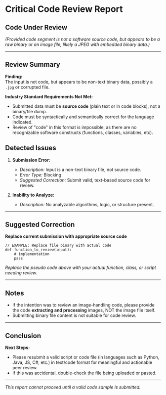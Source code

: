 # Critical Code Review Report

## Code Under Review

*(Provided code segment is not a software source code, but appears to be a raw binary or an image file, likely a JPEG with embedded binary data.)*

---

## Review Summary

**Finding:**  
The input is not code, but appears to be non-text binary data, possibly a `.jpg` or corrupted file.

**Industry Standard Requirements Not Met:**
- Submitted data must be **source code** (plain text or in code blocks), not a binary/file dump.
- Code must be syntactically and semantically correct for the language indicated.
- Review of "code" in this format is impossible, as there are no recognizable software constructs (functions, classes, variables, etc).

## Detected Issues

1. **Submission Error:**  
   - *Description:* Input is a non-text binary file, not source code.
   - *Error Type:* Blocking
   - *Suggested Correction:* Submit valid, text-based source code for review.

2. **Inability to Analyze:**  
   - *Description:* No analyzable algorithms, logic, or structure present.

---

## Suggested Correction

**Replace current submission with appropriate source code**  
```pseudo
// EXAMPLE: Replace file binary with actual code
def function_to_review(input):
    # implementation
    pass
```
*Replace the pseudo code above with your actual function, class, or script needing review.*

---

## Notes

- If the intention was to review an image-handling code, please provide the code **extracting and processing** images, NOT the image file itself.
- Submitting binary file content is not suitable for code review.

---

## Conclusion

**Next Steps:**
- Please resubmit a valid script or code file (in languages such as Python, Java, JS, C#, etc.) in text/code format for meaningful and actionable peer review.
- If this was accidental, double-check the file being uploaded or pasted.

---

*This report cannot proceed until a valid code sample is submitted.*